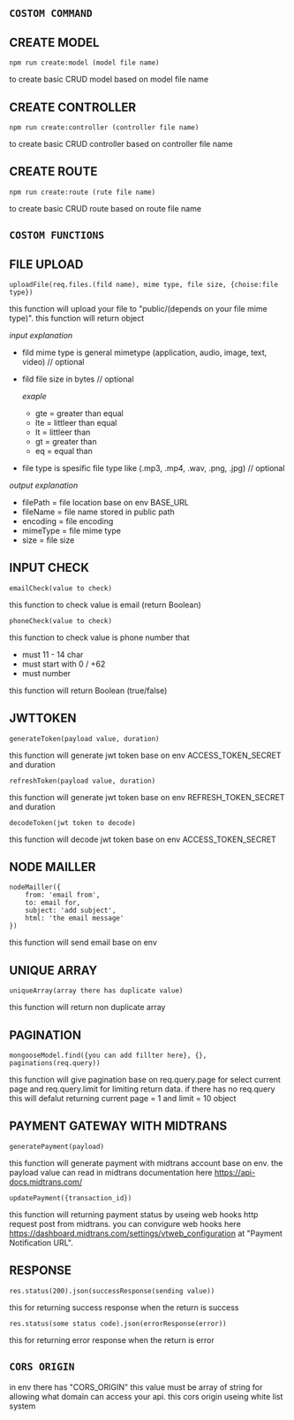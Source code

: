 ## **`COSTOM COMMAND`**

## **CREATE MODEL**

```
npm run create:model (model file name)
```

to create basic CRUD model based on model file name

## **CREATE CONTROLLER**

```
npm run create:controller (controller file name)
```

to create basic CRUD controller based on controller file name

## **CREATE ROUTE**

```
npm run create:route (rute file name)
```

to create basic CRUD route based on route file name

## **`COSTOM FUNCTIONS`**

## **FILE UPLOAD**

```
uploadFile(req.files.(fild name), mime type, file size, {choise:file type})
```

this function will upload your file to "public/(depends on your file mime type)". this function will return object

_input explanation_

- fild mime type is general mimetype (application, audio, image, text, video) // optional
- fild file size in bytes // optional

  _exaple_

  - gte = greater than equal
  - lte = littleer than equal
  - lt = littleer than
  - gt = greater than
  - eq = equal than

- file type is spesific file type like (.mp3, .mp4, .wav, .png, .jpg) // optional

_output explanation_

- filePath = file location base on env BASE_URL
- fileName = file name stored in public path
- encoding = file encoding
- mimeType = file mime type
- size = file size

## **INPUT CHECK**

```
emailCheck(value to check)
```

this function to check value is email (return Boolean)

```
phoneCheck(value to check)
```

this function to check value is phone number that

- must 11 - 14 char
- must start with 0 / +62
- must number

this function will return Boolean (true/false)

## **JWTTOKEN**

```
generateToken(payload value, duration)
```

this function will generate jwt token base on env ACCESS_TOKEN_SECRET and duration

```
refreshToken(payload value, duration)
```

this function will generate jwt token base on env REFRESH_TOKEN_SECRET and duration

```
decodeToken(jwt token to decode)
```

this function will decode jwt token base on env ACCESS_TOKEN_SECRET

## **NODE MAILLER**

```
nodeMailler({
    from: 'email from',
    to: email for,
    subject: 'add subject',
    html: 'the email message'
})
```

this function will send email base on env

## **UNIQUE ARRAY**

```
uniqueArray(array there has duplicate value)
```

this function will return non duplicate array

## **PAGINATION**

```
mongooseModel.find({you can add fillter here}, {}, paginations(req.query))
```

this function will give pagination base on req.query.page for select current page and req.query.limit for limiting return data.
if there has no req.query this will defalut returning current page = 1 and limit = 10 object

## **PAYMENT GATEWAY WITH MIDTRANS**

```
generatePayment(payload)
```

this function will generate payment with midtrans account base on env.
the payload value can read in midtrans documentation here https://api-docs.midtrans.com/

```
updatePayment({transaction_id})
```

this function will returning payment status by useing web hooks http request post from midtrans.
you can convigure web hooks here https://dashboard.midtrans.com/settings/vtweb_configuration at "Payment Notification URL".

## **RESPONSE**

```
res.status(200).json(successResponse(sending value))
```

this for returning success response when the return is success

```
res.status(some status code).json(errorResponse(error))
```

this for returning error response when the return is error

## **`CORS ORIGIN`**

in env there has "CORS_ORIGIN" this value must be array of string for allowing what domain can access your api.
this cors origin useing white list system
